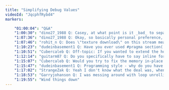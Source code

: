 ```yaml
---
title: "Simplifying Debug Values"
videoId: "JqcphfRybd4"
markers:

    "01:00:04": "Q&A"
    "1:00:30": "dino27_1988 Q: Casey, at what point is it _bad_ to separate everything into multiple files, and when is it _good_?"
    "1:07:36": "dino27_1988 Q: Okay, so basically personal preference, compile time, and external impositions. Thank you very much for your answer :)"
    "1:07:46": "rohit_n Q: Does \"texture download\" on this stream mean \"glTexImage2D\"?"
    "1:10:23": "dudeinbasement1 Q: Have you ever used #pragma section(...) and grouped memory into sections, and read the map file, or have you always used this style of meta programming?"
    "1:10:51": "Cubercaleb Q: Off-topic: If you wanted to extend the hot-code reloading to work with structure changes wouldn't you have to store meta data about each struct along with information about every allocation, so that you could walk the data, adjust the data, move things around and fix pointers?"
    "1:12:14": "guitarm87 Q: Do you specifically have to say inline for functions to be inlined or does the compiler do that automagically if it finds one/several to fit?"
    "1:15:07": "Cubercaleb Q: Would you try to fix the memory in-place or would you copy it to a new memory arena?"
    "1:15:47": "dudeinbasement1 Q: Programming style - why do you have the function return on the preceeding line? Is it just so that the function name is in the first column?"
    "1:17:02": "StrangeZak Q: Yeah I don't know what the deal was, when I asked about inlining last night it blew up everywhere."
    "1:18:53": "Garryjohanson Q: I was messing around with loop unrolling by hand and got massive speedups, any idea why would that be?"
    "1:19:55": "Wind things down"
---
```


